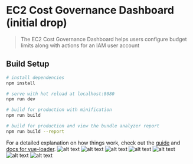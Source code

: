 # EC2 Cost Governance Dashboard (initial drop)

> The EC2 Cost Governance Dashboard helps users configure budget limits along with actions for an IAM user account

## Build Setup

``` bash
# install dependencies
npm install

# serve with hot reload at localhost:8080
npm run dev

# build for production with minification
npm run build

# build for production and view the bundle analyzer report
npm run build --report
```

For a detailed explanation on how things work, check out the [guide](http://vuejs-templates.github.io/webpack/) and [docs for vue-loader](http://vuejs.github.io/vue-loader).
![alt text](https://github.com/aka434112/EC2-Cost-Governance-Dashboard-initial-drop-/raw/master/screenshots/Screenshot%20(130).png)
![alt text](https://github.com/aka434112/EC2-Cost-Governance-Dashboard-initial-drop-/raw/master/screenshots/Screenshot%20(131).png)
![alt text](https://github.com/aka434112/EC2-Cost-Governance-Dashboard-initial-drop-/raw/master/screenshots/Screenshot%20(132).png)
![alt text](https://github.com/aka434112/EC2-Cost-Governance-Dashboard-initial-drop-/raw/master/screenshots/Screenshot%20(133).png)
![alt text](https://github.com/aka434112/EC2-Cost-Governance-Dashboard-initial-drop-/raw/master/screenshots/Screenshot%20(134).png)
![alt text](https://github.com/aka434112/EC2-Cost-Governance-Dashboard-initial-drop-/raw/master/screenshots/Screenshot%20(135).png)
![alt text](https://github.com/aka434112/EC2-Cost-Governance-Dashboard-initial-drop-/raw/master/screenshots/Screenshot%20(157).png)